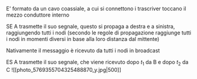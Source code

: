 E' formato da un cavo coassiale, a cui si connettono i trascriver toccano il mezzo conduttore interno 

SE A trasmette il suo segnale, questo si propaga a destra e a sinistra, raggiungendo tutti i nodi (secondo le regole di propagazione raggiunge tutti i nodi in momenti diversi in base alla loro distanza dal mittente)

Nativamente il messaggio è ricevuto da tutti i nodi in broadcast

ES A trasmette il suo segnale, che viene ricevuto dopo $t_1$ da B e dopo $t_2$ da C
![[photo_5769355704325488870_y.jpg|500]]
